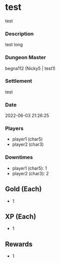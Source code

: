 # test
test
### Description
test long
### Dungeon Master
begna112 (Nicky5 | test1)
### Settlement
test
### Date
2022-06-03 21:26:25
### Players
* player1 (char5)
* player2 (char3)
### Downtimes
* player1 (char5): 1
* player2 (char3): 2
## Gold (Each)
* 1
## XP (Each)
* 1
## Rewards
* 1